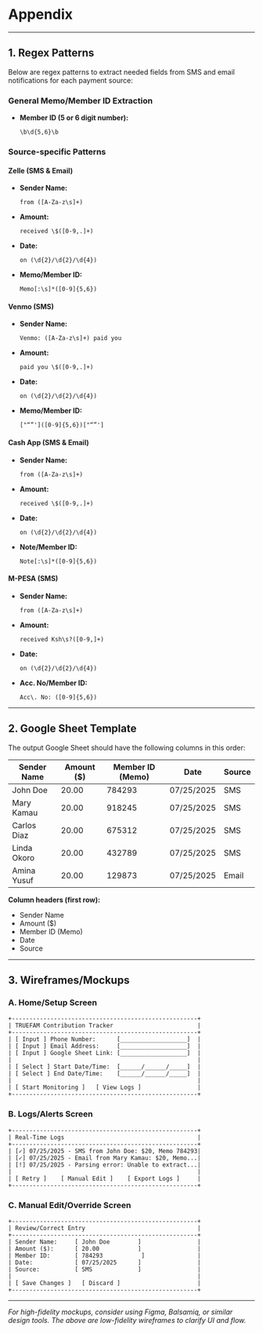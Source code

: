 # Appendix

---

## 1. Regex Patterns

Below are regex patterns to extract needed fields from SMS and email notifications for each payment source:

### General Memo/Member ID Extraction
- **Member ID (5 or 6 digit number):**  
  ```regex
  \b\d{5,6}\b
  ```

### Source-specific Patterns

#### Zelle (SMS & Email)
- **Sender Name:**  
  ```
  from ([A-Za-z\s]+)
  ```
- **Amount:**  
  ```
  received \$([0-9,.]+)
  ```
- **Date:**  
  ```
  on (\d{2}/\d{2}/\d{4})
  ```
- **Memo/Member ID:**  
  ```
  Memo[:\s]*([0-9]{5,6})
  ```

#### Venmo (SMS)
- **Sender Name:**  
  ```
  Venmo: ([A-Za-z\s]+) paid you
  ```
- **Amount:**  
  ```
  paid you \$([0-9,.]+)
  ```
- **Date:**  
  ```
  on (\d{2}/\d{2}/\d{4})
  ```
- **Memo/Member ID:**  
  ```
  ["“”']([0-9]{5,6})["“”'] 
  ```

#### Cash App (SMS & Email)
- **Sender Name:**  
  ```
  from ([A-Za-z\s]+)
  ```
- **Amount:**  
  ```
  received \$([0-9,.]+)
  ```
- **Date:**  
  ```
  on (\d{2}/\d{2}/\d{4})
  ```
- **Note/Member ID:**  
  ```
  Note[:\s]*([0-9]{5,6})
  ```

#### M-PESA (SMS)
- **Sender Name:**  
  ```
  from ([A-Za-z\s]+)
  ```
- **Amount:**  
  ```
  received Ksh\s?([0-9,]+)
  ```
- **Date:**  
  ```
  on (\d{2}/\d{2}/\d{4})
  ```
- **Acc. No/Member ID:**  
  ```
  Acc\. No: ([0-9]{5,6})
  ```

---

## 2. Google Sheet Template

The output Google Sheet should have the following columns in this order:

| Sender Name | Amount ($) | Member ID (Memo) | Date       | Source |
|-------------|------------|------------------|------------|--------|
| John Doe    | 20.00      | 784293           | 07/25/2025 | SMS    |
| Mary Kamau  | 20.00      | 918245           | 07/25/2025 | SMS    |
| Carlos Diaz | 20.00      | 675312           | 07/25/2025 | SMS    |
| Linda Okoro | 20.00      | 432789           | 07/25/2025 | SMS    |
| Amina Yusuf | 20.00      | 129873           | 07/25/2025 | Email  |

**Column headers (first row):**
- Sender Name
- Amount ($)
- Member ID (Memo)
- Date
- Source

---

## 3. Wireframes/Mockups

### A. Home/Setup Screen

```
+-----------------------------------------------------+
| TRUEFAM Contribution Tracker                        |
+-----------------------------------------------------+
| [ Input ] Phone Number:      [___________________]  |
| [ Input ] Email Address:     [___________________]  |
| [ Input ] Google Sheet Link: [___________________]  |
|                                                     |
| [ Select ] Start Date/Time:  [______/______/_____]  |
| [ Select ] End Date/Time:    [______/______/_____]  |
|                                                     |
| [ Start Monitoring ]   [ View Logs ]                |
+-----------------------------------------------------+
```

### B. Logs/Alerts Screen

```
+-----------------------------------------------------+
| Real-Time Logs                                      |
+-----------------------------------------------------+
| [✓] 07/25/2025 - SMS from John Doe: $20, Memo 784293|
| [✓] 07/25/2025 - Email from Mary Kamau: $20, Memo...|
| [!] 07/25/2025 - Parsing error: Unable to extract...|
|                                                     |
| [ Retry ]    [ Manual Edit ]    [ Export Logs ]     |
+-----------------------------------------------------+
```

### C. Manual Edit/Override Screen

```
+-----------------------------------------------------+
| Review/Correct Entry                                |
+-----------------------------------------------------+
| Sender Name:     [ John Doe        ]                |
| Amount ($):      [ 20.00           ]                |
| Member ID:       [ 784293           ]               |
| Date:            [ 07/25/2025      ]                |
| Source:          [ SMS             ]                |
|                                                     |
| [ Save Changes ]   [ Discard ]                      |
+-----------------------------------------------------+
```

---

*For high-fidelity mockups, consider using Figma, Balsamiq, or similar design tools. The above are low-fidelity wireframes to clarify UI and flow.*